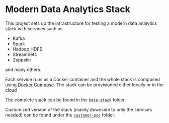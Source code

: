 # Modern Data Analytics Stack

This project sets up the infrastructure for testing a modern data analytics stack with services such as

* Kafka
* Spark
* Hadoop HDFS
* StreamSets
* Zeppelin

and many others.

Each service runs as a Docker container and the whole stack is composed using [Docker Compose](https://docs.docker.com/compose/). The stack can be provisioned either locally or in the cloud

The complete stack can be found in the [`base-stack`](./base-stack/README.md) folder. 

Customized version of the stack (mainly downside to only the services needed) can be found under the [`customer-poc`](./base-stack/README.md) folder.
